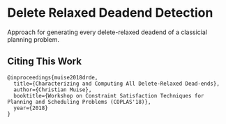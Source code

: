 # Delete Relaxed Deadend Detection

Approach for generating every delete-relaxed deadend of a classicial planning problem.

## Citing This Work
```
@inproceedings{muise2018drde,
  title={Characterizing and Computing All Delete-Relaxed Dead-ends},
  author={Christian Muise},
  booktitle={Workshop on Constraint Satisfaction Techniques for Planning and Scheduling Problems (COPLAS'18)},
  year={2018}
}
```
